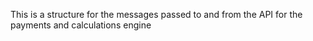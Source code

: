 This is a structure for the messages passed to and from the API for the payments and calculations engine
